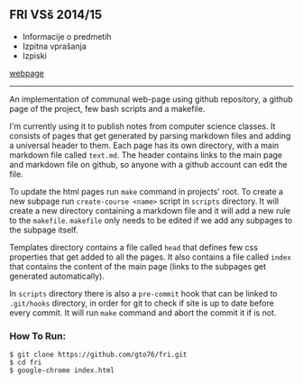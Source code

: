 FRI VSš 2014/15
---------------

* Informacije o predmetih
* Izpitna vprašanja
* Izpiski


[webpage](http://gto76.github.io/fri/index.html)

----------------

An implementation of communal web-page using github repository, a github page of the project, few bash scripts and a makefile.

I'm currently using it to publish notes from computer science classes. It consists of pages that get generated by parsing markdown files and adding a universal header to them. Each page has its own directory, with a main markdown file called `text.md`. The header contains links to the main page and markdown file on github, so anyone with a github account can edit the file.  

To update the html pages run `make` command in projects' root. To create a new subpage run `create-course <name>` script in `scripts` directory. It will create a new directory containing a markdown file and it will add a new rule to the `makefile`. `makefile` only needs to be edited if we add any subpages to the subpage itself.

Templates directory contains a file called `head` that defines few css properties that get added to all the pages. It also contains a file called `index` that contains the content of the main page (links to the subpages get generated automatically).

In `scripts` directory there is also a `pre-commit` hook that can be linked to `.git/hooks` directory, in order for git to check if site is up to date before every commit. It will run `make` command and abort the commit it if is not.

### How To Run:
```
$ git clone https://github.com/gto76/fri.git
$ cd fri
$ google-chrome index.html
```
